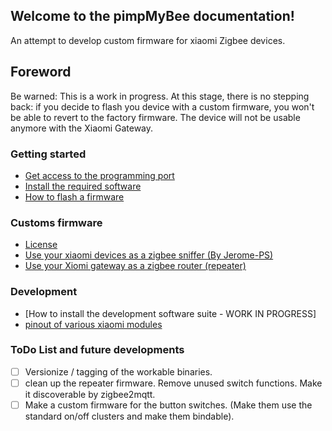 ## Welcome to the pimpMyBee documentation!

An attempt to develop custom firmware for xiaomi Zigbee devices.

## Foreword

Be warned: This is a work in progress.
At this stage, there is no stepping back: if you decide to flash you device with a custom firmware, you won't be able to revert to the factory firmware. The device will not be usable anymore with the Xiaomi Gateway.

### Getting started
* [Get access to the programming port](hardware.md)
* [Install the required software](software.md)
* [How to flash a firmware](flash.md)

### Customs firmware
* [License](LICENSE.md)
* [Use your xiaomi devices as a zigbee sniffer (By Jerome-PS)](https://github.com/Jerome-PS/JN516xSniffer)
* [Use your Xiomi gateway as a zigbee router (repeater)](firmware/GatewayV1.md)

### Development
* [How to install the development software suite - WORK IN PROGRESS]
* [pinout of various xiaomi modules](pinout.md)

### ToDo List and future developments

- [ ] Versionize / tagging of the workable binaries.
- [ ] clean up the repeater firmware. Remove unused switch functions. Make it discoverable by zigbee2mqtt.
- [ ] Make a custom firmware for the button switches. (Make them use the standard on/off clusters and make them bindable).
